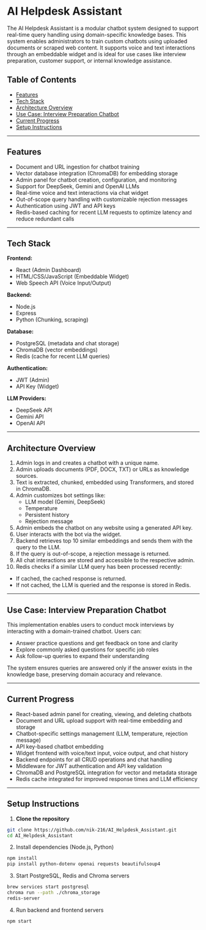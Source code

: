 # AI Helpdesk Assistant

The AI Helpdesk Assistant is a modular chatbot system designed to support real-time query handling using domain-specific knowledge bases. This system enables administrators to train custom chatbots using uploaded documents or scraped web content. It supports voice and text interactions through an embeddable widget and is ideal for use cases like interview preparation, customer support, or internal knowledge assistance.

## Table of Contents

- [Features](#features)
- [Tech Stack](#tech-stack)
- [Architecture Overview](#architecture-overview)
- [Use Case: Interview Preparation Chatbot](#use-case-interview-preparation-chatbot)
- [Current Progress](#current-progress)
- [Setup Instructions](#setup-instructions)

---

## Features

- Document and URL ingestion for chatbot training
- Vector database integration (ChromaDB) for embedding storage
- Admin panel for chatbot creation, configuration, and monitoring
- Support for DeepSeek, Gemini and OpenAI LLMs
- Real-time voice and text interactions via chat widget
- Out-of-scope query handling with customizable rejection messages
- Authentication using JWT and API keys
- Redis-based caching for recent LLM requests to optimize latency and reduce redundant calls

---

## Tech Stack

**Frontend:**

- React (Admin Dashboard)
- HTML/CSS/JavaScript (Embeddable Widget)
- Web Speech API (Voice Input/Output)

**Backend:**

- Node.js
- Express
- Python (Chunking, scraping)

**Database:**

- PostgreSQL (metadata and chat storage)
- ChromaDB (vector embeddings)
- Redis (cache for recent LLM queries)

**Authentication:**

- JWT (Admin)
- API Key (Widget)

**LLM Providers:**

- DeepSeek API
- Gemini API
- OpenAI API

---

## Architecture Overview

1. Admin logs in and creates a chatbot with a unique name.
2. Admin uploads documents (PDF, DOCX, TXT) or URLs as knowledge sources.
3. Text is extracted, chunked, embedded using Transformers, and stored in ChromaDB.
4. Admin customizes bot settings like:
   - LLM model (Gemini, DeepSeek)
   - Temperature
   - Persistent history
   - Rejection message
5. Admin embeds the chatbot on any website using a generated API key.
6. User interacts with the bot via the widget.
7. Backend retrieves top 10 similar embeddings and sends them with the query to the LLM.
8. If the query is out-of-scope, a rejection message is returned.
9. All chat interactions are stored and accessible to the respective admin.
10. Redis checks if a similar LLM query has been processed recently:
   - If cached, the cached response is returned.
   - If not cached, the LLM is queried and the response is stored in Redis.

---

## Use Case: Interview Preparation Chatbot

This implementation enables users to conduct mock interviews by interacting with a domain-trained chatbot. Users can:

- Answer practice questions and get feedback on tone and clarity
- Explore commonly asked questions for specific job roles
- Ask follow-up queries to expand their understanding

The system ensures queries are answered only if the answer exists in the knowledge base, preserving domain accuracy and relevance.

---

## Current Progress

- React-based admin panel for creating, viewing, and deleting chatbots
- Document and URL upload support with real-time embedding and storage
- Chatbot-specific settings management (LLM, temperature, rejection message)
- API key-based chatbot embedding
- Widget frontend with voice/text input, voice output, and chat history
- Backend endpoints for all CRUD operations and chat handling
- Middleware for JWT authentication and API key validation
- ChromaDB and PostgreSQL integration for vector and metadata storage
- Redis cache integrated for improved response times and LLM efficiency

---

## Setup Instructions

1. **Clone the repository**

```bash
git clone https://github.com/nik-216/AI_Helpdesk_Assistant.git
cd AI_Helpdesk_Assistant
```
2. Install dependencies (Node.js, Python)
```bash
npm install
pip install python-dotenv openai requests beautifulsoup4

```
3. Start PostgreSQL, Redis and Chroma servers
```bash
brew services start postgresql
chroma run --path ./chroma_storage
redis-server
```
4. Run backend and frontend servers
```bash
npm start
```
